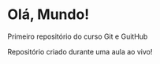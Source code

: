 # Olá, Mundo!
 Primeiro repositório do curso Git e GuitHub

 Repositório criado durante uma aula ao vivo!
